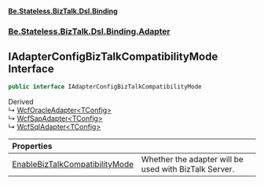 #### [Be.Stateless.BizTalk.Dsl.Binding](README.md 'README')
### [Be.Stateless.BizTalk.Dsl.Binding.Adapter](Be.Stateless.BizTalk.Dsl.Binding.Adapter.md 'Be.Stateless.BizTalk.Dsl.Binding.Adapter')

## IAdapterConfigBizTalkCompatibilityMode Interface

```csharp
public interface IAdapterConfigBizTalkCompatibilityMode
```

Derived  
&#8627; [WcfOracleAdapter&lt;TConfig&gt;](WcfOracleAdapter_TConfig_.md 'Be.Stateless.BizTalk.Dsl.Binding.Adapter.WcfOracleAdapter<TConfig>')  
&#8627; [WcfSapAdapter&lt;TConfig&gt;](WcfSapAdapter_TConfig_.md 'Be.Stateless.BizTalk.Dsl.Binding.Adapter.WcfSapAdapter<TConfig>')  
&#8627; [WcfSqlAdapter&lt;TConfig&gt;](WcfSqlAdapter_TConfig_.md 'Be.Stateless.BizTalk.Dsl.Binding.Adapter.WcfSqlAdapter<TConfig>')

| Properties | |
| :--- | :--- |
| [EnableBizTalkCompatibilityMode](IAdapterConfigBizTalkCompatibilityMode.EnableBizTalkCompatibilityMode.md 'Be.Stateless.BizTalk.Dsl.Binding.Adapter.IAdapterConfigBizTalkCompatibilityMode.EnableBizTalkCompatibilityMode') | Whether the adapter will be used with BizTalk Server. |
